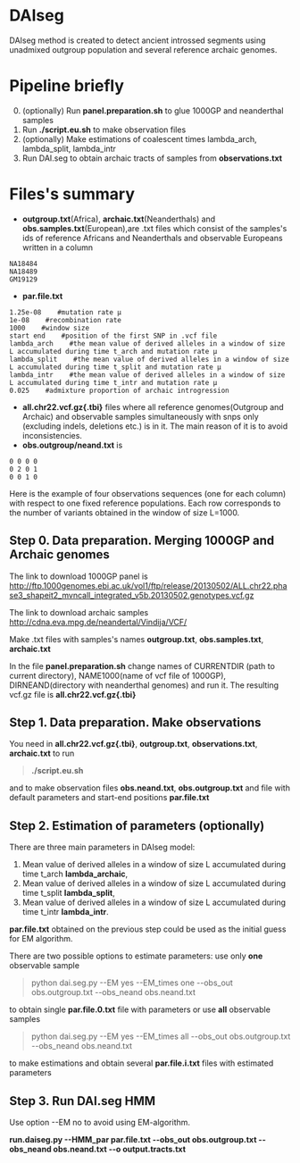 # DAIseg
DAIseg method is created to detect ancient introssed segments using unadmixed outgroup population and several reference archaic genomes.


# Pipeline briefly
0. (optionally) Run __panel.preparation.sh__ to glue 1000GP and neanderthal samples
1. Run __./script.eu.sh__ to make observation files
2. (optionally) Make estimations of coalescent times lambda_arch, lambda_split, lambda_intr
3. Run DAI.seg to obtain archaic tracts of samples from  __observations.txt__



# Files's summary
*  __outgroup.txt__(Africa), __archaic.txt__(Neanderthals)  and __obs.samples.txt__(European),are .txt files which consist  of the samples's ids of reference Africans and Neanderthals and observable Europeans written in a column
```note
NA18484
NA18489
GM19129
```

*  __par.file.txt__
```note
1.25e-08    #mutation rate μ
1e-08    #recombination rate
1000    #window size
start end    #position of the first SNP in .vcf file
lambda_arch    #the mean value of derived alleles in a window of size L accumulated during time t_arch and mutation rate μ 
lambda_split    #the mean value of derived alleles in a window of size L accumulated during time t_split and mutation rate μ 
lambda_intr    #the mean value of derived alleles in a window of size L accumulated during time t_intr and mutation rate μ 
0.025    #admixture proportion of archaic introgression
```
*  __all.chr22.vcf.gz{.tbi}__ files where  all reference genomes(Outgroup and Archaic) and observable samples simultaneously with snps only (excluding indels, deletions etc.) is in it. The main reason of it is to avoid inconsistencies.
*  __obs.outgroup/neand.txt__ is 
```note
0 0 0 0 
0 2 0 1
0 0 1 0
```
Here is the example of four  observations sequences (one for  each column) with respect to one fixed reference populations. Each row corresponds to the number of variants obtained in the window of size L=1000.







## Step 0. Data preparation. Merging 1000GP  and Archaic genomes
The link to download 1000GP panel is http://ftp.1000genomes.ebi.ac.uk/vol1/ftp/release/20130502/ALL.chr22.phase3_shapeit2_mvncall_integrated_v5b.20130502.genotypes.vcf.gz 

The link to download archaic samples http://cdna.eva.mpg.de/neandertal/Vindija/VCF/ 

Make .txt files with samples's names  __outgroup.txt__, __obs.samples.txt__, __archaic.txt__

In the  file __panel.preparation.sh__ change names of CURRENTDIR (path to current directory), NAME1000(name of vcf file of 1000GP),  DIRNEAND(directory with neanderthal genomes) and run it. The resulting vcf.gz file is __all.chr22.vcf.gz{.tbi}__

## Step 1. Data preparation. Make observations

You need in  __all.chr22.vcf.gz{.tbi}__,  __outgroup.txt__, __observations.txt__, __archaic.txt__ to run  

>__./script.eu.sh__

and to  make observation  files __obs.neand.txt__, __obs.outgroup.txt__ and file with default parameters and start-end positions __par.file.txt__









## Step 2. Estimation of parameters (optionally)
There are three main parameters in DAIseg model:
1. Mean value of derived alleles in a window of size L accumulated during time t_arch  __lambda_archaic__,
2. Mean value of derived alleles in a window of size L accumulated during time t_split  __lambda_split__,
3. Mean value of derived alleles in a window of size L accumulated during time t_intr  __lambda_intr__.

__par.file.txt__ obtained on the previous step could be used as the initial guess for EM algorithm.

There are two possible options to estimate parameters: 
use only __one__ observable sample 
> python dai.seg.py --EM yes --EM_times one --obs_out obs.outgroup.txt --obs_neand obs.neand.txt

to obtain single __par.file.0.txt__ file with parameters 
or use   __all__ observable samples
 
> python dai.seg.py --EM yes --EM_times all --obs_out obs.outgroup.txt --obs_neand obs.neand.txt
> 
to make estimations and obtain several __par.file.i.txt__   files with estimated parameters






## Step 3. Run DAI.seg HMM 

Use option --EM no to avoid using EM-algorithm.








__run.daiseg.py --HMM_par par.file.txt --obs_out obs.outgroup.txt --obs_neand obs.neand.txt --o output.tracts.txt__




